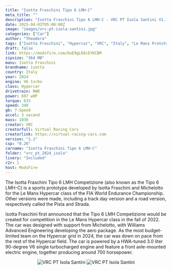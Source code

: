 ```yaml
---
title: "Isotta Fraschini Tipo 6 LMH-C"
meta_title: ""
description: "Isotta Fraschini Tipo 6 LMH-C - VRC PT Isola Santini V1.1 by VRC, ready to race!"
date: 2025-04-03T05:00:00Z
image: "images/vrc-pt-isola-santini.jpg"
categories: ["Car"]
author: "Theodora"
tags: ["Isotta Fraschini", "Hypercar", "VRC", "Italy", "Le Mans Prototype", "LMH"]
draft: false
link: https://modsfire.com/OuE9gL68iEYKCBM
zipsize: "364 MB"
manu: Isotta Fraschini
brandname: isotta
country: Italy
year: 2024
engine: V6 turbo
class: Hypercar
drivetrain: RWD
power: 697 wHP
torque: 633
speed: 340
gb: 7-Speed
accel: 3 second
mass: 1030
creator: VRC
creatorfull: Virtual Racing Cars
creatorlink: https://virtual-racing-cars.com
version: "1.1"
csp: "0.26"
carname: "Isotta Fraschini Tipo 6 LMH-C"
folder: "vrc_pt_2024_isola"
livery: "Included"
r2r: 1
host: ModsFire
---
```


The Isotta Fraschini Tipo 6 LMH Competizione (also known as the Tipo 6 LMH-C) is a sports prototype developed by Isotta Fraschini and Michelotto for the Le Mans Hypercar class of the FIA World Endurance Championship. Other versions were made, including a track day version and a road version, respectively called the Pista and Strada.

Isotta Fraschini first announced that the Tipo 6 LMH Competizione would be created for competition in the Le Mans Hypercar class in the fall of 2022. The car was designed with support from Michelotto, with Williams Advanced Engineering developing the aero package. As the most budget-limited team on the Hypercar grid in 2024, the car was down on pace from the rest of the Hypercar field. The car is powered by a HWA-tuned 3.0 liter 90-degree V6 single turbocharged engine and feature a front axle-mounted electric engine, together producing around 700 horsepower.


<center>
<img src="https://i.imgur.com/FmGoTOP.jpg" alt="VRC PT Isola Santini">
<img src="https://i.imgur.com/Z15MKFj.jpg" alt="VRC PT Isola Santini">
</center>
